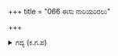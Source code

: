 +++
title = "066 ಈಸು ನಾರಿಯರಿರಲು"

+++

<details><summary>ಗದ್ಯ (ಕ.ಗ.ಪ) </summary>

66. ಇಷ್ಟೊಂದು ಸ್ತ್ರೀಯರೊಂದಿಗೆ ಇದ್ದರೂ, ಇಂದ್ರನ ರಾಣಿಯಾದ ಶಚಿಯ ಅಂತಃಪುರಕ್ಕೆ ಹೋಗುವ ಹಂಬಲ ನನ್ನನ್ನು ಈ ಸ್ಥಿತಿಗೆ ನೂಕಿತು. ಮಾನವರ ದುರ್ಯಶಕ್ಕೆ ಪರನಾರೀವ್ಯಾಮೋಹವೇ ಕಾರಣವೆಂಬುದಕ್ಕೆ ನಾನೇ ಉದಾಹರಣೆ ಎಂದು ನಹುಷನು ಹೇಳಿದನು.
</details>
